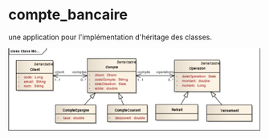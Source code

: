 # compte_bancaire
une application pour l'implémentation d'héritage des classes.

![alt text](./classes.png) 
